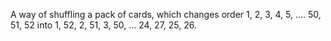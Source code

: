 A way of shuffling a pack of cards, which changes order 1, 2, 3, 4, 5,
.... 50, 51, 52 into 1, 52, 2, 51, 3, 50, ... 24, 27, 25, 26.
